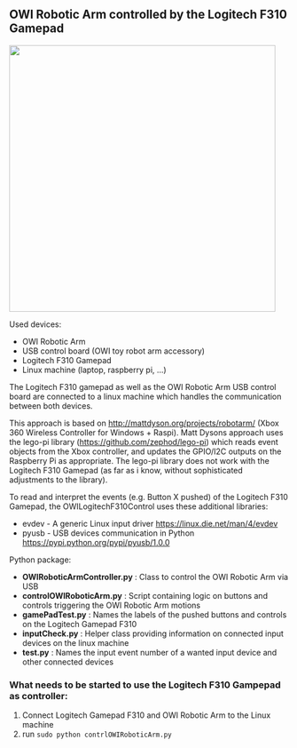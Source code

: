 ## OWI Robotic Arm controlled by the Logitech F310 Gamepad

<img src="https://github.com/pastelhh/OWILogitechF310Control/blob/master/img/OWILogitechGamepadF310.jpg?raw=true" width="480">

Used devices:
 - OWI Robotic Arm
 - USB control board (OWI toy robot arm accessory)
 - Logitech F310 Gamepad
 - Linux machine (laptop, raspberry pi, ...)

The Logitech F310 gamepad as well as the OWI Robotic Arm USB control board are connected to a linux machine which handles the communication between both devices.


This approach is based on http://mattdyson.org/projects/robotarm/ (Xbox 360 Wireless Controller for Windows + Raspi).
Matt Dysons approach uses the lego-pi library (https://github.com/zephod/lego-pi) which reads event objects from the Xbox controller, and updates the GPIO/I2C outputs on the Raspberry Pi as appropriate. 
The lego-pi library does not work with the Logitech F310 Gamepad (as far as i know, without sophisticated adjustments to the library).

To read and interpret the events (e.g. Button X pushed) of the Logitech F310 Gamepad, the OWILogitechF310Control uses these additional libraries:
- evdev - A generic Linux input driver https://linux.die.net/man/4/evdev
- pyusb - USB devices communication in Python https://pypi.python.org/pypi/pyusb/1.0.0

Python package:
- **OWIRoboticArmController.py** : Class to control the OWI Robotic Arm via USB
- **controlOWIRoboticArm.py**    : Script containing logic on buttons and controls triggering the OWI Robotic Arm motions
- **gamePadTest.py**             : Names the labels of the pushed buttons and controls on the Logitech Gamepad F310
- **inputCheck.py**              : Helper class providing information on connected input devices on the linux machine
- **test.py**                    : Names the input event number of a wanted input device and other connected devices

 ### What needs to be started to use the Logitech F310 Gampepad as controller:
  1. Connect Logitech Gamepad F310 and OWI Robotic Arm to the Linux machine
  2. run `sudo python contrlOWIRoboticArm.py`

